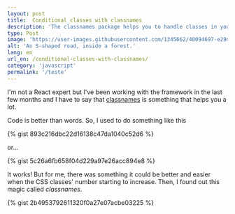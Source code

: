 ```yaml
---
layout: post
title:  Conditional classes with classnames
description: 'The classnames package helps you to handle classes in your components.'
type: Post
image: 'https://user-images.githubusercontent.com/1345662/40094697-e29d52e2-589e-11e8-8d9b-25ab842482d4.jpg'
alt: 'An S-shaped road, inside a forest.'
lang: en
url_en: /conditional-classes-with-classnames/
category: 'javascript'
permalink: '/teste'
---
```


<style>
	pre {
  -moz-tab-size: 4;
  tab-size: 4;
}
</style>

I'm not a React expert but I've been working with the framework in the last few months and I have to say that [classnames](https://github.com/JedWatson/classnames) is something that helps you a lot.

Code is better than words. So, I used to do something like this

{% gist 893c216dbc22d16138c47da1040c52d6 %}

or...

{% gist 5c26a6fb658f04d229a97e26acc894e8 %}

It works! But for me, there was something it could be better and easier when the CSS classes' number starting to increase. Then, I found out this magic called _classnames_.


{% gist 2b4953792611320f0a27e07acbe03225 %}